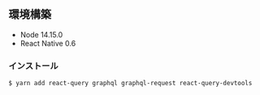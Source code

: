 ## 環境構築

- Node 14.15.0
- React Native 0.6

### インストール

```sh:
$ yarn add react-query graphql graphql-request react-query-devtools
```
